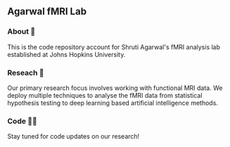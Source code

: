 ## Agarwal fMRI Lab 
### About 🧐
This is the code repository account for Shruti Agarwal's fMRI analysis lab established at Johns Hopkins University. 

### Reseach :microscope:
Our primary research focus involves working with functional MRI data. 
We deploy multiple techniques to analyse the fMRI data from statistical hypothesis testing to deep learning based artificial intelligence methods. 

### Code 👩‍💻
Stay tuned for code updates on our research!

<!---
agarwalfmrilab/agarwalfmrilab is a ✨ special ✨ repository because its `README.md` (this file) appears on your GitHub profile.
You can click the Preview link to take a look at your changes.
--->
